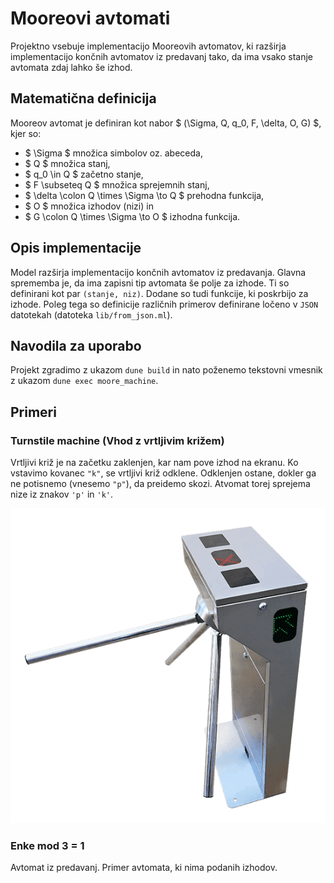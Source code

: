 # Mooreovi avtomati

Projektno vsebuje implementacijo Mooreovih avtomatov, ki razširja implementacijo končnih avtomatov iz predavanj tako, da ima vsako stanje avtomata zdaj lahko še izhod.

## Matematična definicija

Mooreov avtomat je definiran kot nabor $ (\Sigma, Q, q_0, F, \delta, O, G) $, kjer so:

- $ \Sigma $ množica simbolov oz. abeceda,
- $ Q $ množica stanj,
- $ q_0 \in Q $ začetno stanje,
- $ F \subseteq Q $ množica sprejemnih stanj,
- $ \delta \colon Q \times \Sigma \to Q $ prehodna funkcija,
- $ O $ množica izhodov (nizi) in
- $ G \colon Q \times \Sigma \to O $ izhodna funkcija.

## Opis implementacije

Model razširja implementacijo končnih avtomatov iz predavanja.
Glavna sprememba je, da ima zapisni tip avtomata še polje za izhode. Ti so definirani kot par `(stanje, niz)`. Dodane so tudi funkcije, ki poskrbijo za izhode. Poleg tega so definicije različnih primerov definirane ločeno v `JSON` datotekah (datoteka `lib/from_json.ml`).

## Navodila za uporabo

Projekt zgradimo z ukazom `dune build` in nato poženemo tekstovni vmesnik z ukazom `dune exec moore_machine`.

## Primeri

### Turnstile machine (Vhod z vrtljivim križem)

Vrtljivi križ je na začetku zaklenjen, kar nam pove izhod na ekranu. Ko vstavimo kovanec `"k"`, se vrtljivi križ odklene. Odklenjen ostane, dokler ga ne potisnemo (vnesemo `"p"`), da preidemo skozi. Atvomat torej sprejema nize iz znakov `'p'` in `'k'`.

![Turnstile machine](turnstile.png)

### Enke mod 3 = 1

Avtomat iz predavanj. Primer avtomata, ki nima podanih izhodov.
